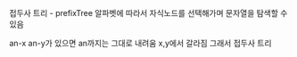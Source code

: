 접두사 트리 - prefixTree
알파벳에 따라서 자식노드를 선택해가며 문자열을 탐색할 수 있음

an-x
an-y가 있으면 
an까지는 그대로 내려움 x,y에서 갈라짐 그래서 접두사 트리 
